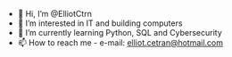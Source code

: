 - 👋 Hi, I’m @ElliotCtrn
- 👀 I’m interested in IT and building computers
- 🌱 I’m currently learning Python, SQL and Cybersecurity
- 📫 How to reach me - e-mail: elliot.cetran@hotmail.com

<!---
ElliotCtrn/ElliotCtrn is a ✨ special ✨ repository because its `README.md` (this file) appears on your GitHub profile.
You can click the Preview link to take a look at your changes.
--->
